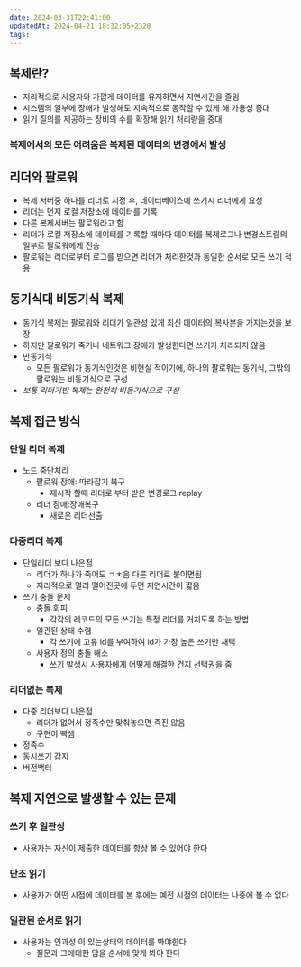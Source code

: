 ```yaml
---
date: 2024-03-31T22:41:00
updatedAt: 2024-04-21 18:32:05+2320
tags: 
---
```

## 복제란?
- 지리적으로 사용자와 가깝게 데이터를 유지하면서 지연시간을 줄임
- 시스템의 일부에 장애가 발생해도 지속적으로 동작할 수 있게 해 가용성 증대
- 읽기 질의를 제공하는 장비의 수를 확장해 읽기 처리량을 증대

### 복제에서의 모든 어려움은 복제된 데이터의 변경에서 발생

## 리더와 팔로워
- 복제 서버중 하나를 리더로 지정 후, 데이터베이스에 쓰기시 리더에게 요청
- 리더는 먼저 로컬 저장소에 데이터를 기록
- 다른 복제서버는 팔로워라고 함
- 리더가 로컬 저장소에 데이터를 기록할 때마다 데이터를 복제로그나 변경스트림의 일부로 팔로워에게 전송
- 팔로워는 리더로부터 로그를 받으면 리더가 처리한것과 동일한 순서로 모든 쓰기 적용

## 동기식대 비동기식 복제
- 동기식 복제는 팔로워와 리더가 일관성 있게 최신 데이터의 복사본을 가지는것을 보장
- 하지만 팔로워가 죽거나 네트워크 장애가 발생한다면 쓰기가 처리되지 않음
- 반동기식
	- 모든 팔로워가 동기식인것은 비현실 적이기에, 하나의 팔로워는 동기식, 그밖의 팔로워는 비동기식으로 구성
- *보통 리더기반 복제는 완전히 비동기식으로 구성*

## 복제 접근 방식
### 단일 리더 복제
- 노드 중단처리
	- 팔로워 장애: 따라잡기 복구
		- 재시작 할때 리더로 부터 받은 변경로그 replay
	- 리더 장애:장애복구
		- 새로운 리더선출
### 다중리더 복제
- 단일리더 보다 나은점
	- 리더가 하나가 죽어도 ㄱㅊ음 다른 리더로 붙이면됨
	- 지리적으로 멀리 떨어진곳에 두면 지연시간이 짧음
- 쓰기 충돌 문제
	- 충돌 회피
		- 각각의 레코드의 모든 쓰기는 특정 리더를 거치도록 하는 방법
	- 일관된 상태 수렴
		- 각 쓰기에 고유 id를 부여하여 id가 가장 높은 쓰기만 채택
	- 사용자 정의 충돌 해소
		- 쓰기 발생시 사용자에게 어떻게 해결한 건지 선택권을 줌
### 리더없는 복제
- 다중 리더보다 나은점
	- 리더가 없어서 정족수만 맞춰놓으면 죽진 않음
	- 구현이 빡셈
- 정족수
- 동시쓰기 감지
- 버전백터


## 복제 지연으로 발생할 수 있는 문제
### 쓰기 후 일관성
- 사용자는 자신이 제출한 데이터를 항상 볼 수 있어야 한다
### 단조 읽기
- 사용자가 어떤 시점에 데이터를 본 후에는 예전 시점의 데이터는 나중에 볼 수 없다
### 일관된 순서로 읽기
- 사용자는 인과성 이 있는상태의 데이터를 봐야한다
	- 질문과 그에대한 담을 순서에 맞게 봐야 한다